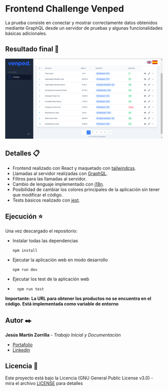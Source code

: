 # Frontend Challenge Venped

La prueba consiste en conectar y mostrar correctamente datos obtenidos mediante GraphQL desde un servidor de pruebas y algunas funcionalidades básicas adicionales.

## Resultado final 🏁

![Imagen final](finalImage/web.png)

## Detalles 📋
  - Frontend realizado con React y maquetado con [tailwindcss](https://tailwindcss.com/docs/installation).
  - Llamadas al servidor realizadas con [GraphQL](https://graphql.org/).
  - Filtros para las llamadas al servidor.
  - Cambio de lenguaje implementado con [i18n](https://www.i18next.com/overview/getting-started).
  - Posibilidad de cambiar los colores principales de la aplicación sin tener que modificar el código.
  - Tests básicos realizado con [jest](https://jestjs.io/docs/getting-started).

## Ejecución :star:
  
Una vez descargado el repositorio:

  - Instalar todas las dependencias
  
    ```
    npm install
    ```
    
  - Ejecutar la aplicación web en modo desarrollo
  
    ```
    npm run dev
    ```
  - Ejecutar los test de la aplicación web
  - 
    ```
      npm run test
    ```
    
**Importante: La URL para obtener los productos no se encuentra en el código. Está implementada como variable de entorno**

## Autor ✒️
**Jesús Martín Zorrilla** - *Trabajo Inicial y Documentación*

- [Portafolio](https://jesusmarzor.com)
- [Linkedin](https://www.linkedin.com/in/jesusmarzor/)

## Licencia 📄
Este proyecto está bajo la Licencia (GNU General Public License v3.0) - mira el archivo [LICENSE](LICENSE) para detalles
